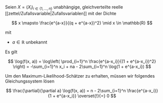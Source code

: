 Seien $X = (X_i)_{i \in \{ 1, \dots, n \}}$ unabhängige, gleichverteilte reelle [[zettel/Zufallsvariable|Zufallsvariablen]] mit der Dichte

$$
	x \mapsto \frac{e^{a-x}}{(q + e^{a-x})^2} \mid x \in \mathbb{R}
$$

mit
- $a \in \mathbb{R}$ unbekannt

Es gilt

$$
	\log(f(x, a)) = \log\left( \prod_{i=1}^n \frac{e^{a-x_i}}{(1 + e^{a-x_i})^2} \right) = -\sum_{i=1}^n x_i + na - 2\sum_{i=1}^n \log(1 + e^{a-x_i})
$$

Um den Maximum-Likelihood-Schätzer zu erhalten, müssen wir folgendes Gleichungssystem lösen

$$
	\frac{\partial}{\partial a} \log(f(x, a)) = n - 2\sum_{i=1}^n \frac{e^{a-x_i}}{1 + e^{a-x_i}} \overset{!}{=} 0
$$
